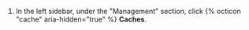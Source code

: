 1. In the left sidebar, under the "Management" section, click {% octicon "cache" aria-hidden="true" %} **Caches**.
